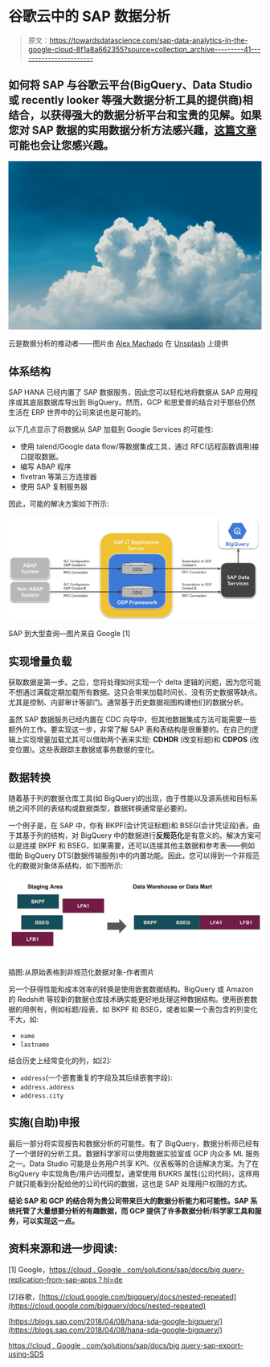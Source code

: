 # 谷歌云中的 SAP 数据分析

> 原文：<https://towardsdatascience.com/sap-data-analytics-in-the-google-cloud-8f1a8a662355?source=collection_archive---------41----------------------->

## 如何将 SAP 与谷歌云平台(BigQuery、Data Studio 或 recently looker 等强大数据分析工具的提供商)相结合，以获得强大的数据分析平台和宝贵的见解。如果您对 SAP 数据的实用数据分析方法感兴趣，[这篇文章](https://medium.com/@christianlauer90/sap-data-analytics-examples-for-internal-audit-financial-tax-accounting-and-controlling-analysis-1fbc81d01eac)可能也会让您感兴趣。

![](img/92ffc9b4c1e7ac945a560ffb375e00df.png)

云是数据分析的推动者——图片由 [Alex Machado](https://unsplash.com/@alexmachado) 在 [Unsplash](https://unsplash.com/photos/80sv993lUKI) 上提供

## 体系结构

SAP HANA 已经内置了 SAP 数据服务，因此您可以轻松地将数据从 SAP 应用程序或其底层数据库导出到 BigQuery。然而，GCP 和思爱普的结合对于那些仍然生活在 ERP 世界中的公司来说也是可能的。

以下几点显示了将数据从 SAP 加载到 Google Services 的可能性:

*   使用 talend/Google data flow/等数据集成工具，通过 RFC(远程函数调用)接口提取数据。
*   编写 ABAP 程序
*   fivetran 等第三方连接器
*   使用 SAP 复制服务器

因此，可能的解决方案如下所示:

![](img/2ba1d849ca8c2b298fe7a4b979aab41b.png)

SAP 到大型查询—图片来自 Google [1]

## 实现增量负载

获取数据是第一步。之后，您将处理如何实现一个 delta 逻辑的问题，因为您可能不想通过满载定期加载所有数据。这只会带来加载时间长、没有历史数据等缺点。尤其是控制、内部审计等部门。通常基于历史数据视图构建他们的数据分析。

虽然 SAP 数据服务已经内置在 CDC 向导中，但其他数据集成方法可能需要一些额外的工作。要实现这一步，非常了解 SAP 表和表结构是很重要的。在自己的逻辑上实现增量加载尤其可以借助两个表来实现: **CDHDR** (改变标题)和 **CDPOS** (改变位置)。这些表跟踪主数据或事务数据的变化。

## 数据转换

随着基于列的数据仓库工具(如 BigQuery)的出现，由于性能以及源系统和目标系统之间不同的表结构或数据类型，数据转换通常是必要的。

一个例子是，在 SAP 中，你有 BKPF(会计凭证标题)和 BSEG(会计凭证段)表。由于其基于列的结构，对 BigQuery 中的数据进行**反规范化**是有意义的。解决方案可以是连接 BKPF 和 BSEG，如果需要，还可以连接其他主数据和参考表——例如借助 BigQuery DTS(数据传输服务)中的内置功能。因此，您可以得到一个非规范化的数据对象体系结构，如下图所示:

![](img/d132d2e004ccae4078a6503445f567f0.png)

插图:从原始表格到非规范化数据对象-作者图片

另一个获得性能和成本效率的转换是使用嵌套数据结构。BigQuery 或 Amazon 的 Redshift 等较新的数据仓库技术确实能更好地处理这种数据结构。使用嵌套数据的用例有，例如标题/段表，如 BKPF 和 BSEG，或者如果一个表包含的列变化不大，如:

*   `name`
*   `lastname`

结合历史上经常变化的列，如[2]:

*   `address`(一个嵌套重复的字段及其后续嵌套字段):
*   `address.address`
*   `address.city`

## **实施(自助)申报**

最后一部分将实现报告和数据分析的可能性。有了 BigQuery，数据分析师已经有了一个很好的分析工具。数据科学家可以使用数据实验室或 GCP 内众多 ML 服务之一。Data Studio 可能是业务用户共享 KPI、仪表板等的合适解决方案。为了在 BigQuery 中实现角色/用户访问模型，通常使用 BUKRS 属性(公司代码)，这样用户就只能看到分配给他的公司代码的数据，这也是 SAP 处理用户权限的方式。

**结论 SAP 和 GCP 的结合将为贵公司带来巨大的数据分析能力和可能性。SAP 系统托管了大量想要分析的有趣数据，而 GCP 提供了许多数据分析/科学家工具和服务，可以实现这一点。**

## 资料来源和进一步阅读:

[1] Google，[https://cloud . Google . com/solutions/sap/docs/big query-replication-from-sap-apps？hl=de](https://cloud.google.com/solutions/sap/docs/bigquery-replication-from-sap-apps?hl=de)

[2]谷歌，[https://cloud.google.com/bigquery/docs/nested-repeated](https://cloud.google.com/bigquery/docs/nested-repeated)

[https://blogs.sap.com/2018/04/08/hana-sda-google-bigquery/](https://blogs.sap.com/2018/04/08/hana-sda-google-bigquery/)

[https://cloud . Google . com/solutions/sap/docs/big query-sap-export-using-SDS](https://cloud.google.com/solutions/sap/docs/bigquery-sap-export-using-sds)